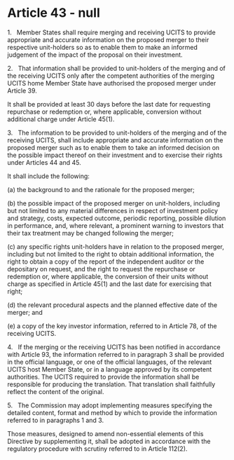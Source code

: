# Article 43 - null


1.   Member States shall require merging and receiving UCITS to provide appropriate and accurate information on the proposed merger to their respective unit-holders so as to enable them to make an informed judgement of the impact of the proposal on their investment.

2.   That information shall be provided to unit-holders of the merging and of the receiving UCITS only after the competent authorities of the merging UCITS home Member State have authorised the proposed merger under Article 39.

It shall be provided at least 30 days before the last date for requesting repurchase or redemption or, where applicable, conversion without additional charge under Article 45(1).

3.   The information to be provided to unit-holders of the merging and of the receiving UCITS, shall include appropriate and accurate information on the proposed merger such as to enable them to take an informed decision on the possible impact thereof on their investment and to exercise their rights under Articles 44 and 45.

It shall include the following:

(a) the background to and the rationale for the proposed merger;

(b) the possible impact of the proposed merger on unit-holders, including but not limited to any material differences in respect of investment policy and strategy, costs, expected outcome, periodic reporting, possible dilution in performance, and, where relevant, a prominent warning to investors that their tax treatment may be changed following the merger;

(c) any specific rights unit-holders have in relation to the proposed merger, including but not limited to the right to obtain additional information, the right to obtain a copy of the report of the independent auditor or the depositary on request, and the right to request the repurchase or redemption or, where applicable, the conversion of their units without charge as specified in Article 45(1) and the last date for exercising that right;

(d) the relevant procedural aspects and the planned effective date of the merger; and

(e) a copy of the key investor information, referred to in Article 78, of the receiving UCITS.

4.   If the merging or the receiving UCITS has been notified in accordance with Article 93, the information referred to in paragraph 3 shall be provided in the official language, or one of the official languages, of the relevant UCITS host Member State, or in a language approved by its competent authorities. The UCITS required to provide the information shall be responsible for producing the translation. That translation shall faithfully reflect the content of the original.

5.   The Commission may adopt implementing measures specifying the detailed content, format and method by which to provide the information referred to in paragraphs 1 and 3.

Those measures, designed to amend non-essential elements of this Directive by supplementing it, shall be adopted in accordance with the regulatory procedure with scrutiny referred to in Article 112(2).
